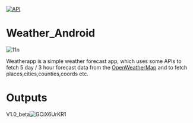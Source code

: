 
<a href="https://android-arsenal.com/api?level=21"><img src="https://img.shields.io/badge/API-21%2B-brightgreen.svg?style=flat" alt="API" /></a>


# Weather_Android
![11n](https://github.com/Denys2211/Weather_Android/assets/75207437/56e9869a-7ec2-4c95-80ea-568f020b66fc)

Weatherapp is a simple weather forecast app, which uses some APIs to fetch 5 day / 3 hour forecast data from the [OpenWeatherMap](https://openweathermap.org/forecast5) and to fetch places,cities,counties,coords etc.

# Outputs
V1.0_beta![GCiX6UrKR1](https://github.com/Denys2211/Weather_Android/assets/75207437/9248c16a-b77d-4b8b-b1fb-a8fbefd14a7a)
